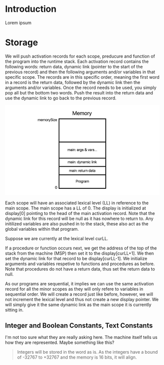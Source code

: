 # Introduction

Lorem ipsum

# Storage

We will push activation records for each scope, preducure and function of the program into the runtime stack. Each activation record contains the following words: return data, dynamic link (pointer to the start of the previous record) and then the following arguments and/or variables in that specific scope. The records are in this specific order, meaning the first word in a record is the return data, followed by the dynamic link then the arguments and/or variables. Once the record needs to be used, you simply pop all but the bottom two words. Push the result into the return data and use the dynamic link to go back to the previous record.

![](images/storage-1.png)

Each scope will have an associated lexical level (LL) in reference to the main scope. The main scope has a LL of 0. The display is initialized at display[0] pointing to the head of the main activation record. Note that the dynamic link for this record will be null as it has nowhere to return to. Any initilized variables are also pushed in to the stack, these also act as the global variables within that program.


Suppose we are currently at the lexical level curLL.


If a procedure or function occurs next, we get the address of the top of the stack from the machine (MSP) then set it to the display[curLL+1]. We then set the dynamic link for that record to be display[curLL-1]. We initialize arguments and variables respetive to functions and procedures as before. Note that procedures do not have a return data, thus set the return data to null.


As our programs are sequential, it implies we can use the same activation record for all the minor scopes as they will only refere to variables in sequential order. We will create a record just like before, however, we will not increment the lexical level and thus not create a new display pointer. We will simply give it the same dynamic link as the main scope it is currently sitting in.


## Integer and Boolean Constants, Text Constants

I'm not too sure what they are really asking here. The machine itself tells us how they are represented. Maybe something like this?

>Integers will be stored in the word as is. As the integers have a bound of -32767 to +32767 and the memory is 16 bits, it will align. 